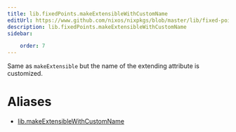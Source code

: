 ```yaml
---
title: lib.fixedPoints.makeExtensibleWithCustomName
editUrl: https://www.github.com/nixos/nixpkgs/blob/master/lib/fixed-points.nix#L151C34
description: lib.fixedPoints.makeExtensibleWithCustomName
sidebar:

    order: 7
---
```


Same as `makeExtensible` but the name of the extending attribute is
customized.


# Aliases

- [lib.makeExtensibleWithCustomName](/reference/libmakeExtensibleWithCustomName)


